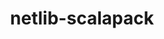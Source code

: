 ---
title: "netlib-scalapack"
layout: cache
categories: [package, develop-2023-12-03]
meta: {"versions": ["2.2.0"], "compilers": ["cce@=15.0.1", "gcc@=10.3.0", "gcc@=11.4.0", "gcc@=12.3.0", "gcc@=7.3.1", "gcc@=9.4.0", "oneapi@=2023.2.0"], "oss": ["amzn2", "rhel8", "sle_hpc15", "ubuntu20.04", "ubuntu22.04"], "platforms": ["linux"], "targets": ["aarch64", "neoverse_n1", "neoverse_v1", "ppc64le", "x86_64_v3", "x86_64_v4", "zen4"], "stacks": ["aws-isc", "aws-isc-aarch64", "e4s", "e4s-cray-rhel", "e4s-cray-sles", "e4s-neoverse_v1", "e4s-oneapi", "e4s-power", "e4s-rocm-external", "root", "tutorial"], "num_specs": 16, "num_specs_by_stack": {"root": 16, "aws-isc-aarch64": 2, "aws-isc": 1, "e4s-cray-rhel": 1, "e4s-cray-sles": 1, "e4s-neoverse_v1": 2, "e4s-power": 2, "e4s-rocm-external": 1, "e4s": 2, "e4s-oneapi": 1, "tutorial": 4}}
spec_details: [{"hash": "dxvr75avvhn7mvcp6apmhx6r4a2yrhsh", "compiler": "gcc@=7.3.1", "versions": ["2.2.0"], "os": "amzn2", "platform": "linux", "target": "aarch64", "variants": ["build_system=cmake", "build_type=Release", "generator=make", "~ipo", "patches=072b006,1c9ce5f,244a9aa", "~pic", "+shared"], "stacks": ["root", "aws-isc-aarch64"], "size": "-", "tarball": "https://binaries.spack.io/releases/develop-2023-12-03/build_cache/linux-amzn2-aarch64/gcc-7.3.1/netlib-scalapack-2.2.0/linux-amzn2-aarch64-gcc-7.3.1-netlib-scalapack-2.2.0-dxvr75avvhn7mvcp6apmhx6r4a2yrhsh.spack"}, {"hash": "ldfmwdffxvcfiuudr27e5ytipr3psk6l", "compiler": "gcc@=7.3.1", "versions": ["2.2.0"], "os": "amzn2", "platform": "linux", "target": "neoverse_n1", "variants": ["build_system=cmake", "build_type=Release", "generator=make", "~ipo", "patches=072b006,1c9ce5f,244a9aa", "~pic", "+shared"], "stacks": ["root", "aws-isc-aarch64"], "size": "-", "tarball": "https://binaries.spack.io/releases/develop-2023-12-03/build_cache/linux-amzn2-neoverse_n1/gcc-7.3.1/netlib-scalapack-2.2.0/linux-amzn2-neoverse_n1-gcc-7.3.1-netlib-scalapack-2.2.0-ldfmwdffxvcfiuudr27e5ytipr3psk6l.spack"}, {"hash": "spj2fu54twoy7uia3o6n7dcsv73ftsh6", "compiler": "gcc@=7.3.1", "versions": ["2.2.0"], "os": "amzn2", "platform": "linux", "target": "x86_64_v3", "variants": ["build_system=cmake", "build_type=Release", "generator=make", "~ipo", "patches=072b006,1c9ce5f,244a9aa", "~pic", "+shared"], "stacks": ["root", "aws-isc"], "size": "-", "tarball": "https://binaries.spack.io/releases/develop-2023-12-03/build_cache/linux-amzn2-x86_64_v3/gcc-7.3.1/netlib-scalapack-2.2.0/linux-amzn2-x86_64_v3-gcc-7.3.1-netlib-scalapack-2.2.0-spj2fu54twoy7uia3o6n7dcsv73ftsh6.spack"}, {"hash": "ql6g75crmytbynt7433l4hx4tmdip7tz", "compiler": "cce@=15.0.1", "versions": ["2.2.0"], "os": "rhel8", "platform": "linux", "target": "zen4", "variants": ["build_system=cmake", "build_type=Release", "generator=make", "~ipo", "patches=072b006,1c9ce5f,244a9aa", "~pic", "+shared"], "stacks": ["root", "e4s-cray-rhel"], "size": "-", "tarball": "https://binaries.spack.io/releases/develop-2023-12-03/build_cache/linux-rhel8-zen4/cce-15.0.1/netlib-scalapack-2.2.0/linux-rhel8-zen4-cce-15.0.1-netlib-scalapack-2.2.0-ql6g75crmytbynt7433l4hx4tmdip7tz.spack"}, {"hash": "63qbxvk6vnsyyl2ald3d6x2kmsukkrf3", "compiler": "gcc@=10.3.0", "versions": ["2.2.0"], "os": "sle_hpc15", "platform": "linux", "target": "x86_64_v4", "variants": ["build_system=cmake", "build_type=Release", "generator=make", "~ipo", "patches=072b006,1c9ce5f,244a9aa", "~pic", "+shared"], "stacks": ["root", "e4s-cray-sles"], "size": "-", "tarball": "https://binaries.spack.io/releases/develop-2023-12-03/build_cache/linux-sle_hpc15-x86_64_v4/gcc-10.3.0/netlib-scalapack-2.2.0/linux-sle_hpc15-x86_64_v4-gcc-10.3.0-netlib-scalapack-2.2.0-63qbxvk6vnsyyl2ald3d6x2kmsukkrf3.spack"}, {"hash": "cioryquzfgrcrip5xruqgkoak6pxp2ar", "compiler": "gcc@=11.4.0", "versions": ["2.2.0"], "os": "ubuntu20.04", "platform": "linux", "target": "neoverse_v1", "variants": ["build_system=cmake", "build_type=Release", "generator=make", "~ipo", "patches=072b006,1c9ce5f,244a9aa", "~pic", "+shared"], "stacks": ["root", "e4s-neoverse_v1"], "size": "-", "tarball": "https://binaries.spack.io/releases/develop-2023-12-03/build_cache/linux-ubuntu20.04-neoverse_v1/gcc-11.4.0/netlib-scalapack-2.2.0/linux-ubuntu20.04-neoverse_v1-gcc-11.4.0-netlib-scalapack-2.2.0-cioryquzfgrcrip5xruqgkoak6pxp2ar.spack"}, {"hash": "tzfx46fmuwbuc33ezkbswoijvuvbasct", "compiler": "gcc@=11.4.0", "versions": ["2.2.0"], "os": "ubuntu20.04", "platform": "linux", "target": "neoverse_v1", "variants": ["build_system=cmake", "build_type=Release", "generator=make", "~ipo", "patches=072b006,1c9ce5f,244a9aa", "~pic", "+shared"], "stacks": ["root", "e4s-neoverse_v1"], "size": "-", "tarball": "https://binaries.spack.io/releases/develop-2023-12-03/build_cache/linux-ubuntu20.04-neoverse_v1/gcc-11.4.0/netlib-scalapack-2.2.0/linux-ubuntu20.04-neoverse_v1-gcc-11.4.0-netlib-scalapack-2.2.0-tzfx46fmuwbuc33ezkbswoijvuvbasct.spack"}, {"hash": "eqozx7f53rsdz7q5wu2xur3mnnha4dy7", "compiler": "gcc@=9.4.0", "versions": ["2.2.0"], "os": "ubuntu20.04", "platform": "linux", "target": "ppc64le", "variants": ["build_system=cmake", "build_type=Release", "generator=make", "~ipo", "patches=072b006,1c9ce5f,244a9aa", "~pic", "+shared"], "stacks": ["e4s-power", "root"], "size": "-", "tarball": "https://binaries.spack.io/releases/develop-2023-12-03/build_cache/linux-ubuntu20.04-ppc64le/gcc-9.4.0/netlib-scalapack-2.2.0/linux-ubuntu20.04-ppc64le-gcc-9.4.0-netlib-scalapack-2.2.0-eqozx7f53rsdz7q5wu2xur3mnnha4dy7.spack"}, {"hash": "uhajmka7ykxx54zsrspjozjjupizoz42", "compiler": "gcc@=9.4.0", "versions": ["2.2.0"], "os": "ubuntu20.04", "platform": "linux", "target": "ppc64le", "variants": ["build_system=cmake", "build_type=Release", "generator=make", "~ipo", "patches=072b006,1c9ce5f,244a9aa", "~pic", "+shared"], "stacks": ["e4s-power", "root"], "size": "-", "tarball": "https://binaries.spack.io/releases/develop-2023-12-03/build_cache/linux-ubuntu20.04-ppc64le/gcc-9.4.0/netlib-scalapack-2.2.0/linux-ubuntu20.04-ppc64le-gcc-9.4.0-netlib-scalapack-2.2.0-uhajmka7ykxx54zsrspjozjjupizoz42.spack"}, {"hash": "xq67thhrjkldoiar5zirziml46kyn36d", "compiler": "gcc@=11.4.0", "versions": ["2.2.0"], "os": "ubuntu20.04", "platform": "linux", "target": "x86_64_v3", "variants": ["build_system=cmake", "build_type=Release", "generator=make", "~ipo", "patches=072b006,1c9ce5f,244a9aa", "~pic", "+shared"], "stacks": ["root", "e4s-rocm-external", "e4s"], "size": "-", "tarball": "https://binaries.spack.io/releases/develop-2023-12-03/build_cache/linux-ubuntu20.04-x86_64_v3/gcc-11.4.0/netlib-scalapack-2.2.0/linux-ubuntu20.04-x86_64_v3-gcc-11.4.0-netlib-scalapack-2.2.0-xq67thhrjkldoiar5zirziml46kyn36d.spack"}, {"hash": "kseyywv7ozqsdlkzkmlg6b7j53n3kdcd", "compiler": "gcc@=11.4.0", "versions": ["2.2.0"], "os": "ubuntu20.04", "platform": "linux", "target": "x86_64_v3", "variants": ["build_system=cmake", "build_type=Release", "generator=make", "~ipo", "patches=072b006,1c9ce5f,244a9aa", "~pic", "+shared"], "stacks": ["root", "e4s"], "size": "-", "tarball": "https://binaries.spack.io/releases/develop-2023-12-03/build_cache/linux-ubuntu20.04-x86_64_v3/gcc-11.4.0/netlib-scalapack-2.2.0/linux-ubuntu20.04-x86_64_v3-gcc-11.4.0-netlib-scalapack-2.2.0-kseyywv7ozqsdlkzkmlg6b7j53n3kdcd.spack"}, {"hash": "fscovcj6risjpp3heyraa4gyjbmvtqo2", "compiler": "oneapi@=2023.2.0", "versions": ["2.2.0"], "os": "ubuntu20.04", "platform": "linux", "target": "x86_64_v3", "variants": ["build_system=cmake", "build_type=Release", "generator=make", "~ipo", "patches=072b006,1c9ce5f,244a9aa", "~pic", "+shared"], "stacks": ["root", "e4s-oneapi"], "size": "-", "tarball": "https://binaries.spack.io/releases/develop-2023-12-03/build_cache/linux-ubuntu20.04-x86_64_v3/oneapi-2023.2.0/netlib-scalapack-2.2.0/linux-ubuntu20.04-x86_64_v3-oneapi-2023.2.0-netlib-scalapack-2.2.0-fscovcj6risjpp3heyraa4gyjbmvtqo2.spack"}, {"hash": "tkajoryfzec5bctzxgft6rg7iw4p5gma", "compiler": "gcc@=12.3.0", "versions": ["2.2.0"], "os": "ubuntu22.04", "platform": "linux", "target": "x86_64_v3", "variants": ["build_system=cmake", "build_type=Release", "generator=make", "~ipo", "patches=072b006,1c9ce5f,244a9aa", "~pic", "+shared"], "stacks": ["root", "tutorial"], "size": "-", "tarball": "https://binaries.spack.io/releases/develop-2023-12-03/build_cache/linux-ubuntu22.04-x86_64_v3/gcc-12.3.0/netlib-scalapack-2.2.0/linux-ubuntu22.04-x86_64_v3-gcc-12.3.0-netlib-scalapack-2.2.0-tkajoryfzec5bctzxgft6rg7iw4p5gma.spack"}, {"hash": "hlzuda7frs2fda745wrqmlbj6m5nzxjc", "compiler": "gcc@=12.3.0", "versions": ["2.2.0"], "os": "ubuntu22.04", "platform": "linux", "target": "x86_64_v3", "variants": ["build_system=cmake", "build_type=Release", "generator=make", "~ipo", "patches=072b006,1c9ce5f,244a9aa", "~pic", "+shared"], "stacks": ["root", "tutorial"], "size": "-", "tarball": "https://binaries.spack.io/releases/develop-2023-12-03/build_cache/linux-ubuntu22.04-x86_64_v3/gcc-12.3.0/netlib-scalapack-2.2.0/linux-ubuntu22.04-x86_64_v3-gcc-12.3.0-netlib-scalapack-2.2.0-hlzuda7frs2fda745wrqmlbj6m5nzxjc.spack"}, {"hash": "br3c7he2ln64i7c63lkymhau53qwu4jd", "compiler": "gcc@=12.3.0", "versions": ["2.2.0"], "os": "ubuntu22.04", "platform": "linux", "target": "x86_64_v3", "variants": ["build_system=cmake", "build_type=Release", "generator=make", "~ipo", "patches=072b006,1c9ce5f,244a9aa", "~pic", "+shared"], "stacks": ["root", "tutorial"], "size": "-", "tarball": "https://binaries.spack.io/releases/develop-2023-12-03/build_cache/linux-ubuntu22.04-x86_64_v3/gcc-12.3.0/netlib-scalapack-2.2.0/linux-ubuntu22.04-x86_64_v3-gcc-12.3.0-netlib-scalapack-2.2.0-br3c7he2ln64i7c63lkymhau53qwu4jd.spack"}, {"hash": "adjgrow35nezptxrs7mucrgpia76jnlp", "compiler": "gcc@=12.3.0", "versions": ["2.2.0"], "os": "ubuntu22.04", "platform": "linux", "target": "x86_64_v3", "variants": ["build_system=cmake", "build_type=Release", "generator=make", "~ipo", "patches=072b006,1c9ce5f,244a9aa", "~pic", "+shared"], "stacks": ["root", "tutorial"], "size": "-", "tarball": "https://binaries.spack.io/releases/develop-2023-12-03/build_cache/linux-ubuntu22.04-x86_64_v3/gcc-12.3.0/netlib-scalapack-2.2.0/linux-ubuntu22.04-x86_64_v3-gcc-12.3.0-netlib-scalapack-2.2.0-adjgrow35nezptxrs7mucrgpia76jnlp.spack"}]
---